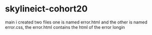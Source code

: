 # skylineict-cohort20
 main
i created two files one is named error.html and the other is named error.css, the error.html contains the html of the error longin
